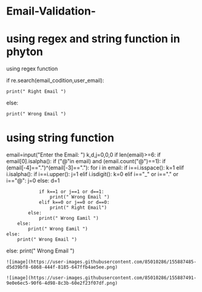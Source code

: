 # Email-Validation-
# using  regex    and string function in phyton



using regex function

if re.search(email_codition,user_email):

    print(" Right Email ")
    
else:

    print(" Wrong Email ")



# using string function

email=input("Enter the Email: ")
k,d,j=0,0,0
if len(email)>=6:
    if email[0].isalpha():
        if ("@"in email) and (email.count("@")==1):
            if (email[-4]==".")^(email[-3]=="."):
                for i in email:
                    if i==i.isspace():
                        k=1
                    elif i.isalpha():
                        if i==i.upper():
                            j=1
                    elif i.isdigit():
                        k=0
                    elif i=="_"  or i=="." or i=="@":
                        j=0
                    else:
                        d=1

                if k==1 or j==1 or d==1:
                    print(" Wrong Email ")
                elif k==0 or j==0 or d==0:
                    print(" Right Email")
            else:
                print(" Wrong Eamil ")
        else:
            print(" Wrong Eamil ")
    else:
        print(" Wrong Email ")
else:
    print(" Wrong Email ")
    
    
    ![image](https://user-images.githubusercontent.com/85010286/155887485-d5d39bf8-6868-444f-8185-647ffb4ae5ee.png)
    
    ![image](https://user-images.githubusercontent.com/85010286/155887491-9e0e6ec5-90f6-4d98-8c3b-60e2f23f07df.png)

